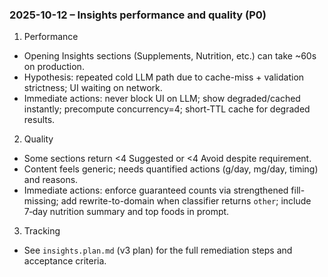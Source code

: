 ### 2025-10-12 – Insights performance and quality (P0)

1) Performance
- Opening Insights sections (Supplements, Nutrition, etc.) can take ~60s on production.
- Hypothesis: repeated cold LLM path due to cache-miss + validation strictness; UI waiting on network.
- Immediate actions: never block UI on LLM; show degraded/cached instantly; precompute concurrency=4; short-TTL cache for degraded results.

2) Quality
- Some sections return <4 Suggested or <4 Avoid despite requirement.
- Content feels generic; needs quantified actions (g/day, mg/day, timing) and reasons.
- Immediate actions: enforce guaranteed counts via strengthened fill-missing; add rewrite-to-domain when classifier returns `other`; include 7‑day nutrition summary and top foods in prompt.

3) Tracking
- See `insights.plan.md` (v3 plan) for the full remediation steps and acceptance criteria.



